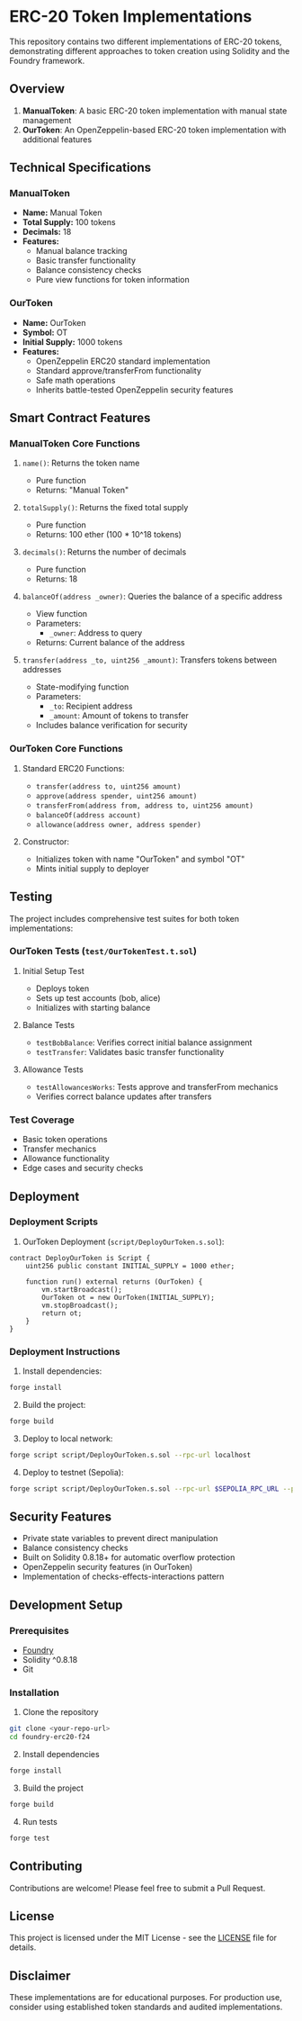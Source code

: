 # ERC-20 Token Implementations

This repository contains two different implementations of ERC-20 tokens, demonstrating different approaches to token creation using Solidity and the Foundry framework.

## Overview

1. **ManualToken**: A basic ERC-20 token implementation with manual state management
2. **OurToken**: An OpenZeppelin-based ERC-20 token implementation with additional features

## Technical Specifications

### ManualToken
- **Name:** Manual Token
- **Total Supply:** 100 tokens
- **Decimals:** 18
- **Features:**
  - Manual balance tracking
  - Basic transfer functionality
  - Balance consistency checks
  - Pure view functions for token information

### OurToken
- **Name:** OurToken
- **Symbol:** OT
- **Initial Supply:** 1000 tokens
- **Features:**
  - OpenZeppelin ERC20 standard implementation
  - Standard approve/transferFrom functionality
  - Safe math operations
  - Inherits battle-tested OpenZeppelin security features

## Smart Contract Features

### ManualToken Core Functions

1. `name()`: Returns the token name
   - Pure function
   - Returns: "Manual Token"

2. `totalSupply()`: Returns the fixed total supply
   - Pure function
   - Returns: 100 ether (100 * 10^18 tokens)

3. `decimals()`: Returns the number of decimals
   - Pure function
   - Returns: 18

4. `balanceOf(address _owner)`: Queries the balance of a specific address
   - View function
   - Parameters:
     - `_owner`: Address to query
   - Returns: Current balance of the address

5. `transfer(address _to, uint256 _amount)`: Transfers tokens between addresses
   - State-modifying function
   - Parameters:
     - `_to`: Recipient address
     - `_amount`: Amount of tokens to transfer
   - Includes balance verification for security

### OurToken Core Functions

1. Standard ERC20 Functions:
   - `transfer(address to, uint256 amount)`
   - `approve(address spender, uint256 amount)`
   - `transferFrom(address from, address to, uint256 amount)`
   - `balanceOf(address account)`
   - `allowance(address owner, address spender)`

2. Constructor:
   - Initializes token with name "OurToken" and symbol "OT"
   - Mints initial supply to deployer

## Testing

The project includes comprehensive test suites for both token implementations:

### OurToken Tests (`test/OurTokenTest.t.sol`)
1. Initial Setup Test
   - Deploys token
   - Sets up test accounts (bob, alice)
   - Initializes with starting balance

2. Balance Tests
   - `testBobBalance`: Verifies correct initial balance assignment
   - `testTransfer`: Validates basic transfer functionality

3. Allowance Tests
   - `testAllowancesWorks`: Tests approve and transferFrom mechanics
   - Verifies correct balance updates after transfers

### Test Coverage
- Basic token operations
- Transfer mechanics
- Allowance functionality
- Edge cases and security checks

## Deployment

### Deployment Scripts

1. OurToken Deployment (`script/DeployOurToken.s.sol`):
```solidity
contract DeployOurToken is Script {
    uint256 public constant INITIAL_SUPPLY = 1000 ether;
    
    function run() external returns (OurToken) {
        vm.startBroadcast();
        OurToken ot = new OurToken(INITIAL_SUPPLY);
        vm.stopBroadcast();
        return ot;
    }
}
```

### Deployment Instructions

1. Install dependencies:
```bash
forge install
```

2. Build the project:
```bash
forge build
```

3. Deploy to local network:
```bash
forge script script/DeployOurToken.s.sol --rpc-url localhost
```

4. Deploy to testnet (Sepolia):
```bash
forge script script/DeployOurToken.s.sol --rpc-url $SEPOLIA_RPC_URL --private-key $PRIVATE_KEY --broadcast
```

## Security Features

- Private state variables to prevent direct manipulation
- Balance consistency checks
- Built on Solidity 0.8.18+ for automatic overflow protection
- OpenZeppelin security features (in OurToken)
- Implementation of checks-effects-interactions pattern

## Development Setup

### Prerequisites

- [Foundry](https://book.getfoundry.sh/getting-started/installation.html)
- Solidity ^0.8.18
- Git

### Installation

1. Clone the repository
```bash
git clone <your-repo-url>
cd foundry-erc20-f24
```

2. Install dependencies
```bash
forge install
```

3. Build the project
```bash
forge build
```

4. Run tests
```bash
forge test
```

## Contributing

Contributions are welcome! Please feel free to submit a Pull Request.

## License

This project is licensed under the MIT License - see the [LICENSE](LICENSE) file for details.

## Disclaimer

These implementations are for educational purposes. For production use, consider using established token standards and audited implementations.

